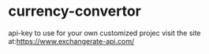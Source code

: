 # currency-convertor

api-key to use for your own customized projec visit the site at:https://www.exchangerate-api.com/
